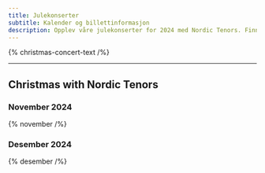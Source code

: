 ```yaml
---
title: Julekonserter
subtitle: Kalender og billettinformasjon
description: Opplev våre julekonserter for 2024 med Nordic Tenors. Finn datoer i kalenderen og kjøp billetter for en uforglemmelig juleopplevelse.
---
```


{% christmas-concert-text /%}

---

## Christmas with Nordic Tenors

### November 2024

{% november /%}

### Desember 2024

{% desember /%}
